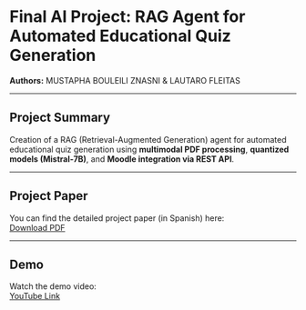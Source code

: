 # Final AI Project: RAG Agent for Automated Educational Quiz Generation

**Authors:** MUSTAPHA BOULEILI ZNASNI & LAUTARO FLEITAS 

---

## Project Summary
Creation of a RAG (Retrieval-Augmented Generation) agent for automated educational quiz generation using **multimodal PDF processing**, **quantized models (Mistral-7B)**, and **Moodle integration via REST API**.

---

## Project Paper
You can find the detailed project paper (in Spanish) here:  
[Download PDF](PaperAgenteRAG_Lautaro_Mustapha.pdf)

---

## Demo
Watch the demo video:  
[YouTube Link](https://youtu.be/3gnfFsQaTyA)  


